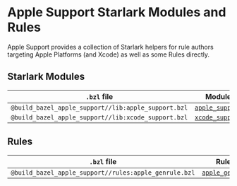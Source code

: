 # Apple Support Starlark Modules and Rules

Apple Support provides a collection of Starlark helpers for rule authors
targeting Apple Platforms (and Xcode) as well as some Rules directly.

## Starlark Modules

<table class="table table-condensed table-bordered table-params">
  <thead>
    <tr>
      <th><code>.bzl</code> file</th>
      <th>Module</th>
    </tr>
  </thead>
  <tbody>
    <tr>
      <td valign="top"><code>@build_bazel_apple_support//lib:apple_support.bzl</code></td>
      <td valign="top"><code><a href="apple_support.md">apple_support</a></code><br/></td>
    </tr>
    <tr>
      <td valign="top"><code>@build_bazel_apple_support//lib:xcode_support.bzl</code></td>
      <td valign="top"><code><a href="xcode_support.md">xcode_support</a></code><br/></td>
    </tr>
  </tbody>
</table>

## Rules

<table class="table table-condensed table-bordered table-params">
  <thead>
    <tr>
      <th><code>.bzl</code> file</th>
      <th>Rules</th>
    </tr>
  </thead>
  <tbody>
    <tr>
      <td valign="top"><code>@build_bazel_apple_support//rules:apple_genrule.bzl</code></td>
      <td valign="top"><code><a href="rules.md#apple_genrule">apple_genrule</a></code><br/></td>
    </tr>
  </tbody>
</table>
